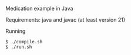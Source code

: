 Medication example in Java

Requirements: java and javac (at least version 21)

Running

```
$ ./compile.sh
$ ./run.sh
```
